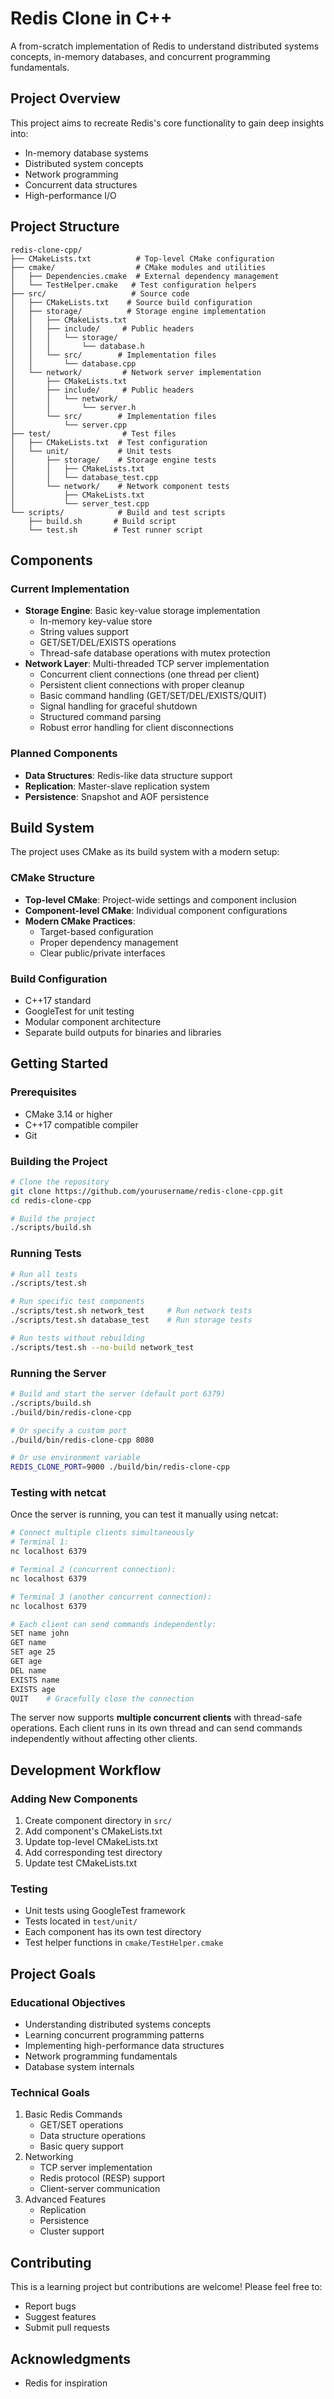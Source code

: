 # Redis Clone in C++

A from-scratch implementation of Redis to understand distributed systems concepts, in-memory databases, and concurrent programming fundamentals.

## Project Overview

This project aims to recreate Redis's core functionality to gain deep insights into:
- In-memory database systems
- Distributed system concepts
- Network programming
- Concurrent data structures
- High-performance I/O

## Project Structure

```
redis-clone-cpp/
├── CMakeLists.txt          # Top-level CMake configuration
├── cmake/                  # CMake modules and utilities
│   ├── Dependencies.cmake  # External dependency management
│   └── TestHelper.cmake   # Test configuration helpers
├── src/                   # Source code
│   ├── CMakeLists.txt    # Source build configuration
│   ├── storage/          # Storage engine implementation
│   │   ├── CMakeLists.txt
│   │   ├── include/     # Public headers
│   │   │   └── storage/
│   │   │       └── database.h
│   │   └── src/        # Implementation files
│   │       └── database.cpp
│   └── network/         # Network server implementation
│       ├── CMakeLists.txt
│       ├── include/     # Public headers
│       │   └── network/
│       │       └── server.h
│       └── src/        # Implementation files
│           └── server.cpp
├── test/                # Test files
│   ├── CMakeLists.txt  # Test configuration
│   └── unit/           # Unit tests
│       ├── storage/    # Storage engine tests
│       │   ├── CMakeLists.txt
│       │   └── database_test.cpp
│       └── network/    # Network component tests
│           ├── CMakeLists.txt
│           └── server_test.cpp
└── scripts/            # Build and test scripts
    ├── build.sh       # Build script
    └── test.sh        # Test runner script
```

## Components

### Current Implementation
- **Storage Engine**: Basic key-value storage implementation
  - In-memory key-value store
  - String values support
  - GET/SET/DEL/EXISTS operations
  - Thread-safe database operations with mutex protection
- **Network Layer**: Multi-threaded TCP server implementation
  - Concurrent client connections (one thread per client)
  - Persistent client connections with proper cleanup
  - Basic command handling (GET/SET/DEL/EXISTS/QUIT)
  - Signal handling for graceful shutdown
  - Structured command parsing
  - Robust error handling for client disconnections

### Planned Components
- **Data Structures**: Redis-like data structure support
- **Replication**: Master-slave replication system
- **Persistence**: Snapshot and AOF persistence

## Build System

The project uses CMake as its build system with a modern setup:

### CMake Structure
- **Top-level CMake**: Project-wide settings and component inclusion
- **Component-level CMake**: Individual component configurations
- **Modern CMake Practices**: 
  - Target-based configuration
  - Proper dependency management
  - Clear public/private interfaces

### Build Configuration
- C++17 standard
- GoogleTest for unit testing
- Modular component architecture
- Separate build outputs for binaries and libraries

## Getting Started

### Prerequisites
- CMake 3.14 or higher
- C++17 compatible compiler
- Git

### Building the Project
```bash
# Clone the repository
git clone https://github.com/yourusername/redis-clone-cpp.git
cd redis-clone-cpp

# Build the project
./scripts/build.sh
```

### Running Tests
```bash
# Run all tests
./scripts/test.sh

# Run specific test components
./scripts/test.sh network_test     # Run network tests
./scripts/test.sh database_test    # Run storage tests

# Run tests without rebuilding
./scripts/test.sh --no-build network_test
```

### Running the Server
```bash
# Build and start the server (default port 6379)
./scripts/build.sh
./build/bin/redis-clone-cpp

# Or specify a custom port
./build/bin/redis-clone-cpp 8080

# Or use environment variable
REDIS_CLONE_PORT=9000 ./build/bin/redis-clone-cpp
```

### Testing with netcat
Once the server is running, you can test it manually using netcat:

```bash
# Connect multiple clients simultaneously
# Terminal 1:
nc localhost 6379

# Terminal 2 (concurrent connection):
nc localhost 6379

# Terminal 3 (another concurrent connection):
nc localhost 6379

# Each client can send commands independently:
SET name john
GET name
SET age 25
GET age
DEL name
EXISTS name
EXISTS age
QUIT    # Gracefully close the connection
```

The server now supports **multiple concurrent clients** with thread-safe operations. Each client runs in its own thread and can send commands independently without affecting other clients.

## Development Workflow

### Adding New Components
1. Create component directory in `src/`
2. Add component's CMakeLists.txt
3. Update top-level CMakeLists.txt
4. Add corresponding test directory
5. Update test CMakeLists.txt

### Testing
- Unit tests using GoogleTest framework
- Tests located in `test/unit/`
- Each component has its own test directory
- Test helper functions in `cmake/TestHelper.cmake`

## Project Goals

### Educational Objectives
- Understanding distributed systems concepts
- Learning concurrent programming patterns
- Implementing high-performance data structures
- Network programming fundamentals
- Database system internals

### Technical Goals
1. Basic Redis Commands
   - GET/SET operations
   - Data structure operations
   - Basic query support
2. Networking
   - TCP server implementation
   - Redis protocol (RESP) support
   - Client-server communication
3. Advanced Features
   - Replication
   - Persistence
   - Cluster support

## Contributing

This is a learning project but contributions are welcome! Please feel free to:
- Report bugs
- Suggest features
- Submit pull requests

## Acknowledgments

- Redis for inspiration
